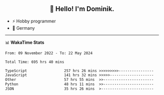<h2 align="center">👋 Hello! I'm Dominik.</h2>

- ⚡ Hobby programmer
- 📍 Germany

---
📊 **WakaTime Stats**
<!--START_SECTION:waka-->

```txt
From: 09 November 2022 - To: 22 May 2024

Total Time: 695 hrs 40 mins

TypeScript                 257 hrs 26 mins >>>>>>>>>----------------   37.01 %
JavaScript                 141 hrs 32 mins >>>>>--------------------   20.35 %
Other                      57 hrs 55 mins  >>-----------------------   08.33 %
Python                     48 hrs 11 mins  >>-----------------------   06.93 %
JSON                       35 hrs 26 mins  >------------------------   05.09 %
```

<!--END_SECTION:waka-->
